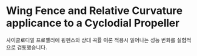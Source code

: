 # Wing Fence and Relative Curvature applicance to a Cyclodial Propeller
 사이클로디얼 프로펠러에 윙펜스와 상대 곡률 이론 적용시 일어나는 성능 변화를 실험적으로 검토했습니다.
